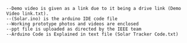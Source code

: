    --Demo video is given as a link due to it being a drive link (Demo Video link.txt). 
    --(Solar.ino) is the arduino IDE code file 
    --Working prototype photos and videos are enclosed 
    --ppt file is uploaded as directed by the IEEE team
    --Arduino Code is Explained in text file (Solar Tracker Code.txt)
